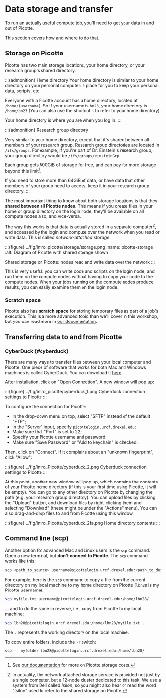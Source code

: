 # Data storage and transfer

To run an actually useful compute job, you'll need to get your data in and out
of Picotte.

This section covers how and where to do that.

## Storage on Picotte

Picotte has two main storage locations, your home directory, or your research
group's shared directory.

:::{admonition} Home directory
Your home directory is similar to your home directory on your personal computer: a place for
you to keep your personal data, scripts, etc.

Everyone with a Picotte account has a home directory, located at
`/home/{username}`. So if your username is `bn23`, your home directory is
`/home/bn23` (You can also use the shortcut `~` to refer to your home
directory).

Your home directory is where you are when you log in.
:::

:::{admonition} Research group directory

Very similar to your home directory, except that it's shared between all members
of your research group. Research group directories are located in `/ifs/groups`.
For example, if you're part of Dr. Einstein's research group, your group
directory would be `/ifs/groups/einsteinGrp`.

Each group gets 500GiB of storage for free, and can pay for more storage beyond
this limit[^payment].

If you need to store more than 64GiB of data, or have data that other members of
your group need to access, keep it in your research group directory.
:::

The most important thing to know about both storage locations is that they
**shared between all Picotte nodes**. This means if you create files in your
home or group directory on the login node, they'll be available on all compute
nodes also, and vice-versa.

The way this works is that data is actually stored in a separate
computer[^isilon], and accessed by the login and compute over the network when
you read or write data. This is called *network-attached storage*.

:::{figure} ../fig/intro_picotte/storage/storage.png
:name: picotte-storage
:alt: Diagram of Picotte with shared storage shown

Shared storage on Picotte: nodes read and write data over the network
:::

This is very useful: you can write code and scripts on the login node, and run
them on the compute nodes without having to copy your code to the compute nodes.
When your jobs running on the compute nodes produce results, you can easily
examine them on the login node.

### Scratch space

Picotte also has **scratch space** for storing temporary files as part of a
job's execution. This is a more advanced topic than we'll cover in this
workshop, but you can read more in [our
documentation](https://docs.urcf.drexel.edu/clusters/picotte/scratch/).


## Transferring data to and from Picotte

### CyberDuck {#cyberduck}

There are many ways to transfer files between your local computer and Picotte. One piece of
software that works for both Mac and Windows machines is called CyberDuck. You can download
it [here](https://cyberduck.io/download/).

After installation, click on "Open Connection". A new window will pop up:

:::{figure} ../fig/intro_picotte/cyberduck_1.png
Cyberduck connection settings to Picotte
:::

To configure the connection for Picotte:
- In the drop-down menu on top, select "SFTP" instead of the default "FTP";
- In the "Server" input, specify `picottelogin.urcf.drexel.edu`;
- Make sure that "Port" is set to 22;
- Specify your Picotte username and password.
- Make sure "Save Password" or "Add to keychain" is checked.

Then, click on "Connect". If it complains about an "unknown fingerprint", click "Allow":

:::{figure} ../fig/intro_Picotte/cyberduck_2.png
Cyberduck connection settings to Picotte
:::

At this point, another new window will pop up, which contains the contents of
your Picotte home directory (if this is your first time using Picotte, it will
be empty). You can go to any other directory on Picotte by changing the path
(e.g. your research group directory). You can upload files by clicking the
"Upload" button, and download files by right-clicking them and selecting
"Download" (these might be under the "Actions" menu). You can also drag-and-drop
files to and from Picotte using this window.

:::{figure} ../fig/intro_Picotte/cyberduck_2fa.png
Home directory contents
:::

## Command line (scp)

Another option for advanced Mac and Linux users is the `scp` command. Open a new
terminal, but **don't connect to Picotte**. The `scp` command works like this:

~~~bash
scp <path_to_source> username@picottelogin.urcf.drexel.edu:<path_to_destination>
~~~

For example, here is the `scp` command to copy a file from the current directory on my local machine
to my home directory on Picotte (`lbn28` is my Picotte username):

~~~bash
scp myfile.txt username@picottelogin.urcf.drexel.edu:/home/lbn28/
~~~

... and to do the same in reverse, i.e., copy from Picotte to my local machine:

~~~bash
scp lbn28@picottelogin.urcf.drexel.edu:/home/lbn28/myfile.txt .
~~~

The `.` represents the working directory on the local machine.

To copy entire folders, include the `-r` switch:

~~~bash
scp -r myfolder lbn28@picottelogin.urcf.drexel.edu:/home/lbn28/
~~~


[^payment]: See [our
    documentation](https://docs.urcf.drexel.edu/clusters/picotte/usage-rates/#costs)
    for more on Picotte storage costs.
[^isilon]: In actuality, the network attached storage service is provided not
    just by a single computer, but a 12-node cluster dedicated to this task. We
    use a system from Dell called *Isilon*, so you might also hear or read the
    word "Isilon" used to refer to the shared storage on Picotte.